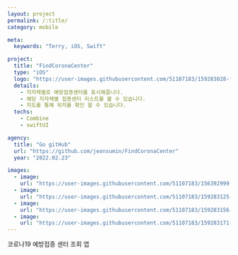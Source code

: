 ```yaml
---
layout: project
permalink: /:title/
category: mobile

meta:
  keywords: "Terry, iOS, Swift"

project:
  title: "FindCoronaCenter"
  type: "iOS"
  logo: "https://user-images.githubusercontent.com/51107183/159283028-fb2f7c87-ed19-4883-9bfc-d1628b857b87.png"
  details:
    - 지자체별로 예방접종센터를 표시해줍니다.
    - 해당 지자체별 접종센터 리스트를 볼 수 있습니다.
    - 지도를 통해 위치를 확인 할 수 있습니다. 
  techs:
    - Combine
    - swiftUI

agency:
  title: "Go gitHub"
  url: "https://github.com/jeonsumin/FindCoronaCenter"
  year: "2022.02.23"

images:
  - image:
    url: "https://user-images.githubusercontent.com/51107183/156392999-d26a6c96-2746-4c5b-91aa-a7f7ba700d51.gif"
  - image:
    url: "https://user-images.githubusercontent.com/51107183/159283125-aeb94301-33db-4d94-ac31-518ea9b42f6d.png"
  - image:
    url: "https://user-images.githubusercontent.com/51107183/159283156-952d9060-187a-46d9-a8f2-7719e2db4db5.png"
  - image:
    url: "https://user-images.githubusercontent.com/51107183/159283171-ddace754-3265-44ce-abaa-b262284ddac9.png"
---
```

<p>코로나19 예방접종 센터 조회 앱</p>

